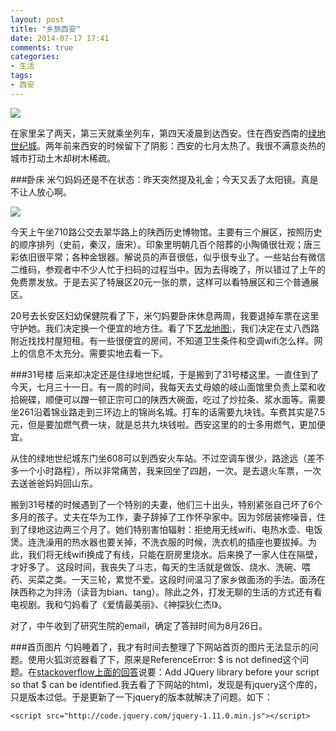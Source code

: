 ```yaml
---
layout: post
title: "乡旅西安"
date: 2014-07-17 17:41
comments: true
categories: 
- 生活
tags:
- 西安
---
```


![](http://img1.lvyou114.com/MapMax/13/20101212103827.jpg)

在家里呆了两天，第三天就乘坐列车，第四天凌晨到达西安。住在西安西南的[绿地世纪城](http://j.map.baidu.com/0jM1t)。两年前来西安的时候留下了阴影：西安的七月太热了。我很不满意炎热的城市打动土木却树木稀疏。


###卧床
米勺妈妈还是不在状态：昨天突然提及礼金；今天又丢了太阳镜。真是不让人放心啊。

![](http://www.sxhm.com/UploadFiles/2009/09/200909211203331018.jpg)

今天上午坐710路公交去翠华路上的陕西历史博物馆。主要有三个展区，按照历史的顺序排列（史前，秦汉，唐宋）。印象里明朝几百个陪葬的小陶俑很壮观；唐三彩依旧很平常；各种金银器。解说员的声音很低，似乎很专业了。一些站台有微信二维码，参观者中不少人忙于扫码的过程当中。因为去得晚了，所以错过了上午的免费票发放。于是去买了特展区20元一张的票，这样可以看特展区和三个普通展区。

20号去长安区妇幼保健院看了下，米勺妈要卧床休息两周，我要退掉车票在这里守护她。我们决定换一个便宜的地方住。看了下[艺龙地图:](http://hotel.elong.com/search/listmap_cn_2701.html?AreaId=270118&HighPrice=150#?)，我们决定在丈八西路附近找找村屋短租。有一些很便宜的房间，不知道卫生条件和空调wifi怎么样。网上的信息不太充分。需要实地去看一下。

###31号楼
后来却决定还是住绿地世纪城，于是搬到了31号楼这里。一直住到了今天，七月三十一日。有一周的时间，我每天去丈母娘的岐山面馆里负责上菜和收拾碗碟，顺便可以蹭一顿正宗可口的陕西大碗面，吃过了炒拉条、浆水面等。需要坐261沿着锦业路走到三环边上的锦尚名城。打车的话需要九块钱。车费其实是7.5元，但是要加燃气费一块，就是总共九块钱啦。西安这里的的士多用燃气，更加便宜。

从住的绿地世纪城东门坐608可以到西安火车站。不过空调车很少，路途远（差不多一个小时路程），所以非常痛苦，我来回坐了四趟，一次。是去退火车票，一次去送爸爸妈妈回山东。

搬到31号楼的时候遇到了一个特别的夫妻，他们三十出头，特别紧张自己坏了6个多月的孩子。丈夫在华为工作，妻子辞掉了工作怀孕家中。因为邻居装修噪音，住到了绿地这边两三个月了。她们特别害怕辐射：拒绝用无线wifi、电热水壶、电饭煲。连洗澡用的热水器也要关掉，不洗衣服的时候，洗衣机的插座也要拔掉。为此，我们将无线wifi换成了有线，只能在厨房里烧水。后来换了一家人住在隔壁，才好多了。
这段时间，我丧失了斗志，每天的生活就是做饭、烧水、洗碗、喂药、买菜之类。一天三轮，累觉不爱。这段时间温习了家乡做面汤的手法。面汤在陕西称之为拌汤（读音为bian、tang）。除此之外，打发无聊的生活的方式还有看电视剧。我和勺妈看了《爱情最美丽》、《神探狄仁杰I》。

对了，中午收到了研究生院的email，确定了答辩时间为8月26日。

###首页图片
勺妈睡着了，我才有时间去整理了下网站首页的图片无法显示的问题。使用火狐浏览器看了下，原来是ReferenceError: $ is not defined这个问题。在[stackoverflow上面的回答](http://stackoverflow.com/questions/22268881/referenceerror-is-not-defined)说要：Add JQuery library before your script so that $ can be identified.我去看了下网站的html，发现是有jquery这个库的，只是版本过低。于是更新了一下jquery的版本就解决了问题。如下：

    <script src="http://code.jquery.com/jquery-1.11.0.min.js"></script>





